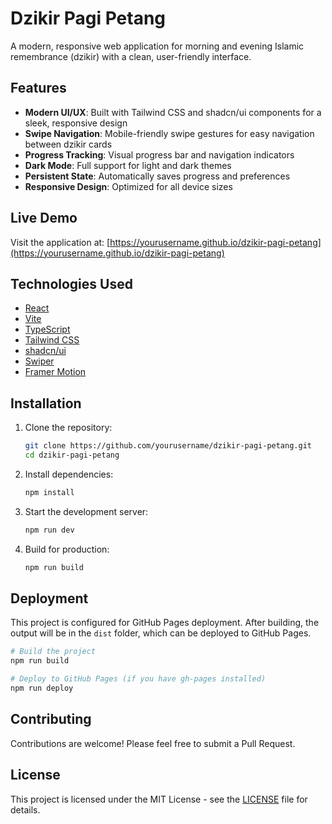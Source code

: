 # Dzikir Pagi Petang

A modern, responsive web application for morning and evening Islamic remembrance (dzikir) with a clean, user-friendly interface.

## Features

- **Modern UI/UX**: Built with Tailwind CSS and shadcn/ui components for a sleek, responsive design
- **Swipe Navigation**: Mobile-friendly swipe gestures for easy navigation between dzikir cards
- **Progress Tracking**: Visual progress bar and navigation indicators
- **Dark Mode**: Full support for light and dark themes
- **Persistent State**: Automatically saves progress and preferences
- **Responsive Design**: Optimized for all device sizes

## Live Demo

Visit the application at: [https://yourusername.github.io/dzikir-pagi-petang](https://yourusername.github.io/dzikir-pagi-petang)

## Technologies Used

- [React](https://reactjs.org/)
- [Vite](https://vitejs.dev/)
- [TypeScript](https://www.typescriptlang.org/)
- [Tailwind CSS](https://tailwindcss.com/)
- [shadcn/ui](https://ui.shadcn.com/)
- [Swiper](https://swiperjs.com/)
- [Framer Motion](https://www.framer.com/motion/)

## Installation

1. Clone the repository:
   ```bash
   git clone https://github.com/yourusername/dzikir-pagi-petang.git
   cd dzikir-pagi-petang
   ```

2. Install dependencies:
   ```bash
   npm install
   ```

3. Start the development server:
   ```bash
   npm run dev
   ```

4. Build for production:
   ```bash
   npm run build
   ```

## Deployment

This project is configured for GitHub Pages deployment. After building, the output will be in the `dist` folder, which can be deployed to GitHub Pages.

```bash
# Build the project
npm run build

# Deploy to GitHub Pages (if you have gh-pages installed)
npm run deploy
```

## Contributing

Contributions are welcome! Please feel free to submit a Pull Request.

## License

This project is licensed under the MIT License - see the [LICENSE](LICENSE) file for details.
